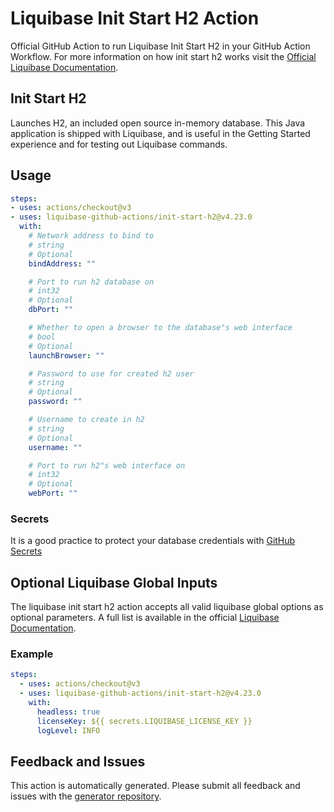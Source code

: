 # Liquibase Init Start H2 Action
Official GitHub Action to run Liquibase Init Start H2 in your GitHub Action Workflow. For more information on how init start h2 works visit the [Official Liquibase Documentation](https://docs.liquibase.com/commands/home.html).
## Init Start H2
Launches H2, an included open source in-memory database. This Java application is shipped with Liquibase, and is useful in the Getting Started experience and for testing out Liquibase commands.
## Usage
```yaml
steps:
- uses: actions/checkout@v3
- uses: liquibase-github-actions/init-start-h2@v4.23.0
  with:
    # Network address to bind to
    # string
    # Optional
    bindAddress: ""

    # Port to run h2 database on
    # int32
    # Optional
    dbPort: ""

    # Whether to open a browser to the database"s web interface
    # bool
    # Optional
    launchBrowser: ""

    # Password to use for created h2 user
    # string
    # Optional
    password: ""

    # Username to create in h2
    # string
    # Optional
    username: ""

    # Port to run h2"s web interface on
    # int32
    # Optional
    webPort: ""

```

### Secrets
It is a good practice to protect your database credentials with [GitHub Secrets](https://docs.github.com/en/actions/security-guides/encrypted-secrets)

## Optional Liquibase Global Inputs
The liquibase init start h2 action accepts all valid liquibase global options as optional parameters. A full list is available in the official [Liquibase Documentation](https://docs.liquibase.com/parameters/command-parameters.html).

### Example
```yaml
steps:
  - uses: actions/checkout@v3
  - uses: liquibase-github-actions/init-start-h2@v4.23.0
    with:
      headless: true
      licenseKey: ${{ secrets.LIQUIBASE_LICENSE_KEY }}
      logLevel: INFO
```

## Feedback and Issues
This action is automatically generated. Please submit all feedback and issues with the [generator repository](https://github.com/liquibase/github-action-generator/issues).
